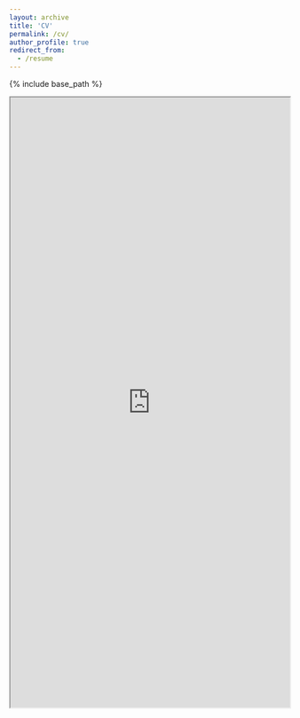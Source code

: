 ```yaml
---
layout: archive
title: 'CV'
permalink: /cv/
author_profile: true
redirect_from:
  - /resume
---
```


{% include base_path %}

<iframe src="https://drive.google.com/file/d/10pyBMzvf0qMuz8rXtaYIZMh_QB5btvXK/preview" width="100%" height="1100px"></iframe>
